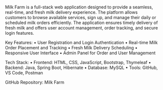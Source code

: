 Milk Farm is a full-stack web application designed to provide a seamless, real-time, and fresh milk delivery experience. The platform allows customers to browse available services, sign up, and manage their daily or scheduled milk orders efficiently. The application ensures timely delivery of fresh milk and offers user account management, order tracking, and secure login features.

Key Features:
	•	User Registration and Login Authentication
	•	Real-time Milk Order Placement and Tracking
	•	Fresh Milk Delivery Scheduling
	•	Responsive User Interface
	•	Admin Panel for Order and User Management

Tech Stack:
	•	Frontend: HTML, CSS, JavaScript, Bootstrap, Thymeleaf
	•	Backend: Java, Spring Boot, Hibernate
	•	Database: MySQL
	•	Tools: GitHub, VS Code, Postman

GitHub Repository: Milk Farm
